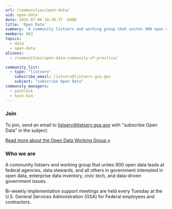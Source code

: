 ```yaml
---
url: /communities/open-data/
uid: open-data
date: 2015-07-08 10:30:37 -0400
title: 'Open Data'
summary: 'A community listserv and working group that unites 900 open data leads at federal agencies, data stewards, and all others in government interested in open data, enterprise data inventory, civic tech, and data-driven government issues.'
members: 863
topics:
  - data
  - open-data
aliases:
  - /communities/open-data-community-of-practice/

community_list:
  - type: "listserv"
    subscribe_email: listserv@listserv.gsa.gov
    subject: "subscribe Open Data"
community_managers:
  - pashlock
  - hyon-kim
---
```


### Join

To join, send an email to [listserv@listserv.gsa.gov](mailto:listserv@listserv.gsa.gov?subject=&amp;body=subscribe%20open-data) with "subscribe Open Data" in the subject.

[Read more about the Open Data Working Group »](https://project-open-data.cio.gov/working-group/)

### Who we are

A community listserv and working group that unites 900 open data leads at federal agencies, data stewards, and all others in government interested in open data, enterprise data inventory, civic tech, and data-driven government issues.

Bi-weekly implementation support meetings are held every Tuesday at the U.S. General Services Administration (GSA) for Federal employees and contractors.
